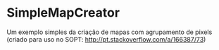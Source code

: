 # SimpleMapCreator
Um exemplo simples da criação de mapas com agrupamento de pixels (criado para uso no SOPT: http://pt.stackoverflow.com/a/166387/73)
